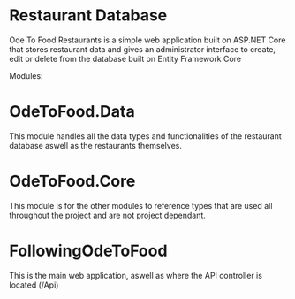 # Restaurant Database
Ode To Food Restaurants is a simple web application built on ASP.NET Core that stores restaurant data and gives an administrator interface to create, edit or delete from the database built on Entity Framework Core

Modules:

# OdeToFood.Data
This module handles all the data types and functionalities of the restaurant database aswell as the restaurants themselves.

# OdeToFood.Core
This module is for the other modules to reference types that are used all throughout the project and are not project dependant.

# FollowingOdeToFood
This is the main web application, aswell as where the API controller is located (/Api)

